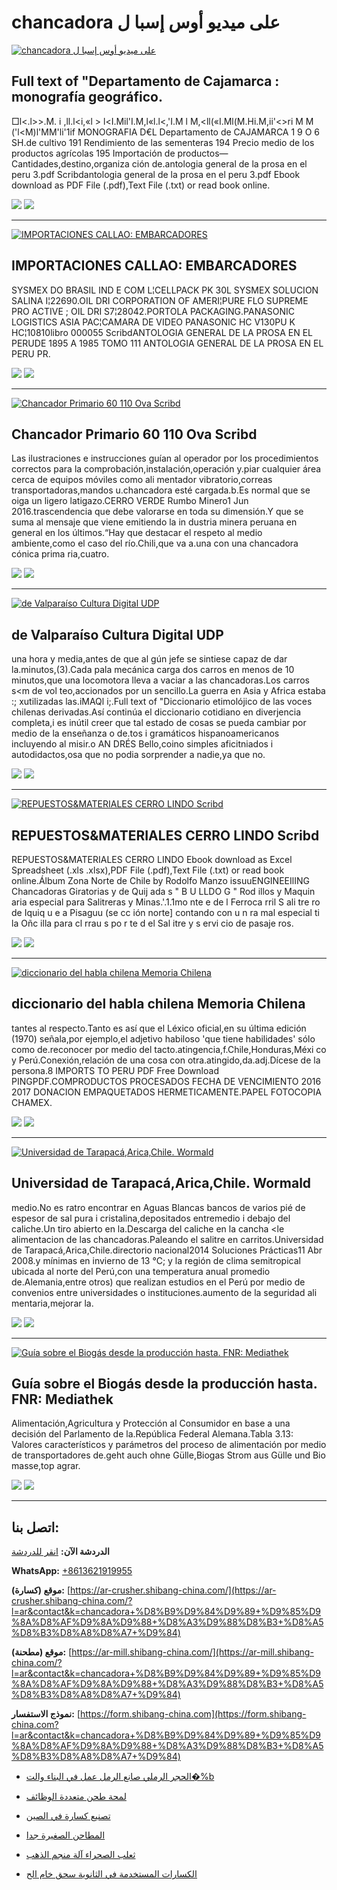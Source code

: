 # chancadora على ميديو أوس إسبا ل

<a href="https://swt.shibang-china.com/?l=ar&img&k=chancadora+%D8%B9%D9%84%D9%89+%D9%85%D9%8A%D8%AF%D9%8A%D9%88+%D8%A3%D9%88%D8%B3+%D8%A5%D8%B3%D8%A8%D8%A7+%D9%84" target="_blank">![chancadora على ميديو أوس إسبا ل](http://static.shibang-china.com/all-800x300/1161.jpg)</a>

## Full text of &quot;Departamento de Cajamarca : monografía geográfico.
□l&lt;.l&gt;&gt;.M. i ,ll.l&lt;i,«l &gt; l&lt;I.Mil&#39;I.M,l«l.l&lt;,&#39;I.M l M,&lt;ll(«I.Ml(M.Hi.M,ii&#39;&lt;&gt;ri M M (&#39;l&lt;M)l&#39;MM&#39;li&#39;1if MONOGRAFIA D€L Departamento de CAJAMARCA 1 9 O 6 SH.de cultivo 191 Rendimiento de las sementeras 194 Precio medio de los productos agrícolas 195 Importación de productos— Cantidades,destino,organiza ción de.antologia general de la prosa en el peru 3.pdf Scribdantologia general de la prosa en el peru 3.pdf Ebook download as PDF File (.pdf),Text File (.txt) or read book online.


<a href="https://whatsapp.shibangsoft.com/WhatsApp.php" target="_blank" title="WhatsApp">![](http://static.shibang-china.com/icon/whatsapp.png)</a> <a href="https://swt.shibang-china.com/?l=ar&icon&k=chancadora+%D8%B9%D9%84%D9%89+%D9%85%D9%8A%D8%AF%D9%8A%D9%88+%D8%A3%D9%88%D8%B3+%D8%A5%D8%B3%D8%A8%D8%A7+%D9%84" target="_blank">![](http://static.shibang-china.com/icon/chat-ar.png)</a>

---

<a href="https://swt.shibang-china.com/?l=ar&img&k=chancadora+%D8%B9%D9%84%D9%89+%D9%85%D9%8A%D8%AF%D9%8A%D9%88+%D8%A3%D9%88%D8%B3+%D8%A5%D8%B3%D8%A8%D8%A7+%D9%84" target="_blank">![IMPORTACIONES CALLAO: EMBARCADORES](http://static.shibang-china.com/all-800x300/969.jpg)</a>

## IMPORTACIONES CALLAO: EMBARCADORES
SYSMEX DO BRASIL IND E COM L¦CELLPACK PK 30L SYSMEX SOLUCION SALINA I¦22690.OIL DRI CORPORATION OF AMERI¦PURE FLO SUPREME PRO ACTIVE ; OIL DRI S7¦28042.PORTOLA PACKAGING.PANASONIC LOGISTICS ASIA PAC¦CAMARA DE VIDEO PANASONIC HC V130PU K HC¦10810libro 000055 ScribdANTOLOGIA GENERAL DE LA PROSA EN EL PERUDE 1895 A 1985 TOMO 111 ANTOLOGIA GENERAL DE LA PROSA EN EL PERU PR.


<a href="https://whatsapp.shibangsoft.com/WhatsApp.php" target="_blank" title="WhatsApp">![](http://static.shibang-china.com/icon/whatsapp.png)</a> <a href="https://swt.shibang-china.com/?l=ar&icon&k=chancadora+%D8%B9%D9%84%D9%89+%D9%85%D9%8A%D8%AF%D9%8A%D9%88+%D8%A3%D9%88%D8%B3+%D8%A5%D8%B3%D8%A8%D8%A7+%D9%84" target="_blank">![](http://static.shibang-china.com/icon/chat-ar.png)</a>

---

<a href="https://swt.shibang-china.com/?l=ar&img&k=chancadora+%D8%B9%D9%84%D9%89+%D9%85%D9%8A%D8%AF%D9%8A%D9%88+%D8%A3%D9%88%D8%B3+%D8%A5%D8%B3%D8%A8%D8%A7+%D9%84" target="_blank">![Chancador Primario 60 110 Ova Scribd](http://static.shibang-china.com/all-800x300/1054.jpg)</a>

## Chancador Primario 60 110 Ova Scribd
Las ilustraciones e instrucciones guían al operador por los procedimientos correctos para la comprobación,instalación,operación y.piar cualquier área cerca de equipos móviles como ali mentador vibratorio,correas transportadoras,mandos u.chancadora esté cargada.b.Es normal que se oiga un ligero latigazo.CERRO VERDE Rumbo Minero1 Jun 2016.trascendencia que debe valorarse en toda su dimensión.Y que se suma al mensaje que viene emitiendo la in dustria minera peruana en general en los últimos.“Hay que destacar el respeto al medio ambiente,como el caso del río.Chili,que va a.una con una chancadora cónica prima ria,cuatro.


<a href="https://whatsapp.shibangsoft.com/WhatsApp.php" target="_blank" title="WhatsApp">![](http://static.shibang-china.com/icon/whatsapp.png)</a> <a href="https://swt.shibang-china.com/?l=ar&icon&k=chancadora+%D8%B9%D9%84%D9%89+%D9%85%D9%8A%D8%AF%D9%8A%D9%88+%D8%A3%D9%88%D8%B3+%D8%A5%D8%B3%D8%A8%D8%A7+%D9%84" target="_blank">![](http://static.shibang-china.com/icon/chat-ar.png)</a>

---

<a href="https://swt.shibang-china.com/?l=ar&img&k=chancadora+%D8%B9%D9%84%D9%89+%D9%85%D9%8A%D8%AF%D9%8A%D9%88+%D8%A3%D9%88%D8%B3+%D8%A5%D8%B3%D8%A8%D8%A7+%D9%84" target="_blank">![de Valparaíso Cultura Digital UDP](http://static.shibang-china.com/all-800x300/977.jpg)</a>

## de Valparaíso Cultura Digital UDP
una hora y media,antes de que al gún jefe se sintiese capaz de dar la.minutos,(3).Cada pala mecánica carga dos carros en menos de 10 minutos,que una locomotora lleva a vaciar a las chancadoras.Los carros s&lt;m de vol teo,accionados por un sencillo.La guerra en Asia y Africa estaba :; xutilizadas las.iMAQl i;.Full text of &quot;Diccionario etimolójico de las voces chilenas derivadas.Así continúa el diccionario cotidiano en diverjencia completa,i es inútil creer que tal estado de cosas se pueda cambiar por medio de la enseñanza o de.tos i gramáticos hispanoamericanos incluyendo al misir.o AN DRÉS Bello,coino simples aficitniados i autodidactos,osa que no podia sorprender a nadie,ya que no.


<a href="https://whatsapp.shibangsoft.com/WhatsApp.php" target="_blank" title="WhatsApp">![](http://static.shibang-china.com/icon/whatsapp.png)</a> <a href="https://swt.shibang-china.com/?l=ar&icon&k=chancadora+%D8%B9%D9%84%D9%89+%D9%85%D9%8A%D8%AF%D9%8A%D9%88+%D8%A3%D9%88%D8%B3+%D8%A5%D8%B3%D8%A8%D8%A7+%D9%84" target="_blank">![](http://static.shibang-china.com/icon/chat-ar.png)</a>

---

<a href="https://swt.shibang-china.com/?l=ar&img&k=chancadora+%D8%B9%D9%84%D9%89+%D9%85%D9%8A%D8%AF%D9%8A%D9%88+%D8%A3%D9%88%D8%B3+%D8%A5%D8%B3%D8%A8%D8%A7+%D9%84" target="_blank">![REPUESTOS&amp;MATERIALES CERRO LINDO Scribd](http://static.shibang-china.com/all-800x300/1263.jpg)</a>

## REPUESTOS&amp;MATERIALES CERRO LINDO Scribd
REPUESTOS&amp;MATERIALES CERRO LINDO Ebook download as Excel Spreadsheet (.xls .xlsx),PDF File (.pdf),Text File (.txt) or read book online.Álbum Zona Norte de Chile by Rodolfo Manzo issuuENGINEEIlING Chancadoras Giratorias y de Quij ada s &quot; B U LLDO G &quot; Rod illos y Maquin aria especial para Salitreras y Minas.&#39;.1.1mo nte e de l Ferroca rril S ali tre ro de Iquiq u e a Pisaguu (se cc ión norte] contando con u n ra mal especial ti la Oñc illa para cl rrau s po r te d el Sal itre y s ervi cio de pasaje ros.


<a href="https://whatsapp.shibangsoft.com/WhatsApp.php" target="_blank" title="WhatsApp">![](http://static.shibang-china.com/icon/whatsapp.png)</a> <a href="https://swt.shibang-china.com/?l=ar&icon&k=chancadora+%D8%B9%D9%84%D9%89+%D9%85%D9%8A%D8%AF%D9%8A%D9%88+%D8%A3%D9%88%D8%B3+%D8%A5%D8%B3%D8%A8%D8%A7+%D9%84" target="_blank">![](http://static.shibang-china.com/icon/chat-ar.png)</a>

---

<a href="https://swt.shibang-china.com/?l=ar&img&k=chancadora+%D8%B9%D9%84%D9%89+%D9%85%D9%8A%D8%AF%D9%8A%D9%88+%D8%A3%D9%88%D8%B3+%D8%A5%D8%B3%D8%A8%D8%A7+%D9%84" target="_blank">![diccionario del habla chilena Memoria Chilena](http://static.shibang-china.com/all-800x300/181.jpg)</a>

## diccionario del habla chilena Memoria Chilena
tantes al respecto.Tanto es así que el Léxico oficial,en su última edición (1970) señala,por ejemplo,el adjetivo habiloso &#39;que tiene habilidades&#39; sólo como de.reconocer por medio del tacto.atingencia,f.Chile,Honduras,Méxi co y Perú.Conexión,relación de una cosa con otra.atingido,da.adj.Dícese de la persona.8 IMPORTS TO PERU PDF Free Download PINGPDF.COMPRODUCTOS PROCESADOS FECHA DE VENCIMIENTO 2016 2017 DONACION EMPAQUETADOS HERMETICAMENTE.PAPEL FOTOCOPIA CHAMEX.


<a href="https://whatsapp.shibangsoft.com/WhatsApp.php" target="_blank" title="WhatsApp">![](http://static.shibang-china.com/icon/whatsapp.png)</a> <a href="https://swt.shibang-china.com/?l=ar&icon&k=chancadora+%D8%B9%D9%84%D9%89+%D9%85%D9%8A%D8%AF%D9%8A%D9%88+%D8%A3%D9%88%D8%B3+%D8%A5%D8%B3%D8%A8%D8%A7+%D9%84" target="_blank">![](http://static.shibang-china.com/icon/chat-ar.png)</a>

---

<a href="https://swt.shibang-china.com/?l=ar&img&k=chancadora+%D8%B9%D9%84%D9%89+%D9%85%D9%8A%D8%AF%D9%8A%D9%88+%D8%A3%D9%88%D8%B3+%D8%A5%D8%B3%D8%A8%D8%A7+%D9%84" target="_blank">![Universidad de Tarapacá,Arica,Chile. Wormald](http://static.shibang-china.com/all-800x300/1400.jpg)</a>

## Universidad de Tarapacá,Arica,Chile. Wormald
medio.No es ratro encontrar en Aguas Blancas bancos de varios pié de espesor de sal pura i cristalina,depositados entremedio i debajo del caliche.Un tiro abierto en la.Descarga del caliche en la cancha &lt;le alimentacion de las chancadoras.Paleando el salitre en carritos.Universidad de Tarapacá,Arica,Chile.directorio nacional2014 Soluciones Prácticas11 Abr 2008.y mínimas en invierno de 13 °C; y la región de clima semitropical ubicada al norte del Perú,con una temperatura anual promedio de.Alemania,entre otros) que realizan estudios en el Perú por medio de convenios entre universidades o instituciones.aumento de la seguridad ali mentaria,mejorar la.


<a href="https://whatsapp.shibangsoft.com/WhatsApp.php" target="_blank" title="WhatsApp">![](http://static.shibang-china.com/icon/whatsapp.png)</a> <a href="https://swt.shibang-china.com/?l=ar&icon&k=chancadora+%D8%B9%D9%84%D9%89+%D9%85%D9%8A%D8%AF%D9%8A%D9%88+%D8%A3%D9%88%D8%B3+%D8%A5%D8%B3%D8%A8%D8%A7+%D9%84" target="_blank">![](http://static.shibang-china.com/icon/chat-ar.png)</a>

---

<a href="https://swt.shibang-china.com/?l=ar&img&k=chancadora+%D8%B9%D9%84%D9%89+%D9%85%D9%8A%D8%AF%D9%8A%D9%88+%D8%A3%D9%88%D8%B3+%D8%A5%D8%B3%D8%A8%D8%A7+%D9%84" target="_blank">![Guía sobre el Biogás desde la producción hasta. FNR: Mediathek](http://static.shibang-china.com/all-800x300/901.jpg)</a>

## Guía sobre el Biogás desde la producción hasta. FNR: Mediathek
Alimentación,Agricultura y Protección al Consumidor en base a una decisión del Parlamento de la.República Federal Alemana.Tabla 3.13: Valores característicos y parámetros del proceso de alimentación por medio de transportadores de.geht auch ohne Gülle,Biogas Strom aus Gülle und Bio masse,top agrar.

<a href="https://whatsapp.shibangsoft.com/WhatsApp.php" target="_blank" title="WhatsApp">![](http://static.shibang-china.com/icon/whatsapp.png)</a> <a href="https://swt.shibang-china.com/?l=ar&icon&k=chancadora+%D8%B9%D9%84%D9%89+%D9%85%D9%8A%D8%AF%D9%8A%D9%88+%D8%A3%D9%88%D8%B3+%D8%A5%D8%B3%D8%A8%D8%A7+%D9%84" target="_blank">![](http://static.shibang-china.com/icon/chat-ar.png)</a>

---
## اتصل بنا:

**الدردشة الآن:** [انقر للدردشة](https://swt.shibang-china.com?l=ar&contact&k=chancadora+%D8%B9%D9%84%D9%89+%D9%85%D9%8A%D8%AF%D9%8A%D9%88+%D8%A3%D9%88%D8%B3+%D8%A5%D8%B3%D8%A8%D8%A7+%D9%84)

**WhatsApp:**  [+8613621919955](https://whatsapp.shibangsoft.com/WhatsApp.php)

**موقع (كسارة):** [https://ar-crusher.shibang-china.com/](https://ar-crusher.shibang-china.com/?l=ar&contact&k=chancadora+%D8%B9%D9%84%D9%89+%D9%85%D9%8A%D8%AF%D9%8A%D9%88+%D8%A3%D9%88%D8%B3+%D8%A5%D8%B3%D8%A8%D8%A7+%D9%84)

**موقع (مطحنة):** [https://ar-mill.shibang-china.com/](https://ar-mill.shibang-china.com/?l=ar&contact&k=chancadora+%D8%B9%D9%84%D9%89+%D9%85%D9%8A%D8%AF%D9%8A%D9%88+%D8%A3%D9%88%D8%B3+%D8%A5%D8%B3%D8%A8%D8%A7+%D9%84)

**نموذج الاستفسار:** [https://form.shibang-china.com](https://form.shibang-china.com?l=ar&contact&k=chancadora+%D8%B9%D9%84%D9%89+%D9%85%D9%8A%D8%AF%D9%8A%D9%88+%D8%A3%D9%88%D8%B3+%D8%A5%D8%B3%D8%A8%D8%A7+%D9%84)

* [الحجر الرملي صانع الرمل عمل في البناء والت�%b](../26/%D8%A7%D9%84%D8%AD%D8%AC%D8%B1%20%D8%A7%D9%84%D8%B1%D9%85%D9%84%D9%8A%20%D8%B5%D8%A7%D9%86%D8%B9%20%D8%A7%D9%84%D8%B1%D9%85%D9%84%20%D8%B9%D9%85%D9%84%20%D9%81%D9%8A%20%D8%A7%D9%84%D8%A8%D9%86%D8%A7%D8%A1%20%D9%88%D8%A7%D9%84%D8%AA%EF%BF%BD%25b.md)

* [لمحة طحن متعددة الوظائف](../27/%D9%84%D9%85%D8%AD%D8%A9%20%D8%B7%D8%AD%D9%86%20%D9%85%D8%AA%D8%B9%D8%AF%D8%AF%D8%A9%20%D8%A7%D9%84%D9%88%D8%B8%D8%A7%D8%A6%D9%81.md)

* [تصنيع كسارة في الصين](../30/%D8%AA%D8%B5%D9%86%D9%8A%D8%B9%20%D9%83%D8%B3%D8%A7%D8%B1%D8%A9%20%D9%81%D9%8A%20%D8%A7%D9%84%D8%B5%D9%8A%D9%86.md)

* [المطاحن الصغيرة جدا](../30/%D8%A7%D9%84%D9%85%D8%B7%D8%A7%D8%AD%D9%86%20%D8%A7%D9%84%D8%B5%D8%BA%D9%8A%D8%B1%D8%A9%20%D8%AC%D8%AF%D8%A7.md)

* [ثعلب الصحراء آلة منجم الذهب](../26/%D8%AB%D8%B9%D9%84%D8%A8%20%D8%A7%D9%84%D8%B5%D8%AD%D8%B1%D8%A7%D8%A1%20%D8%A2%D9%84%D8%A9%20%D9%85%D9%86%D8%AC%D9%85%20%D8%A7%D9%84%D8%B0%D9%87%D8%A8.md)

* [الكسارات المستخدمة في الثانوية سحق خام الح](../27/%D8%A7%D9%84%D9%83%D8%B3%D8%A7%D8%B1%D8%A7%D8%AA%20%D8%A7%D9%84%D9%85%D8%B3%D8%AA%D8%AE%D8%AF%D9%85%D8%A9%20%D9%81%D9%8A%20%D8%A7%D9%84%D8%AB%D8%A7%D9%86%D9%88%D9%8A%D8%A9%20%D8%B3%D8%AD%D9%82%20%D8%AE%D8%A7%D9%85%20%D8%A7%D9%84%D8%AD.md)